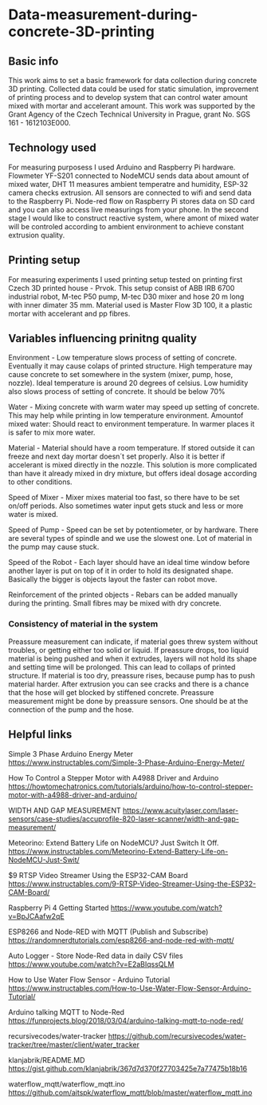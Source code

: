 # Data-measurement-during-concrete-3D-printing
## Basic info
This work aims to set a basic framework for data collection during concrete 3D printing. Collected data could be used for static simulation, improvement of printing process and to develop system that can control water amount mixed with mortar and accelerant amount. This work was supported by the Grant Agency of the Czech Technical University in Prague, grant No. SGS 161 - 1612103E000.
## Technology used
For measuring purposess I used Arduino and Raspberry Pi hardware. Flowmeter YF-S201 connected to NodeMCU sends data about amount of mixed water, DHT 11 measures ambient temperatre and humidity, ESP-32 camera checks extrusion. All sensors are connected to wifi and send data to the Raspberry Pi. Node-red flow on Raspberry Pi stores data on SD card and you can also access live measurings from your phone. In the second stage I would like to construct reactive system, where amont of mixed water will be controled according to ambient environment to achieve constant extrusion quality.
## Printing setup
For measuring experiments I used printing setup tested on printing first Czech 3D printed house - Prvok. This setup consist of ABB IRB 6700 industrial robot, M-tec P50 pump, M-tec D30 mixer and hose 20 m long with inner dimater 35 mm. Material used is Master Flow 3D 100, it a plastic mortar with accelerant and pp fibres.

## Variables influencing prinitng quality
Environment - Low temperature slows process of setting of concrete. Eventually it may cause colaps of printed structure. High temperature may cause concrete to set somewhere in the system (mixer, pump, hose, nozzle). Ideal temperature is around 20 degrees of celsius. Low humidity also slows process of setting of concrete. It should be below 70%

Water - Mixing concrete with warm water may speed up setting of concrete. This may help while printing in low temperature environment.
Amountof mixed water: Should react to environment temperature. In warmer places it is safer to mix more water.

Material - Material should have a room temperature. If stored outside it can freeze and next day mortar doesn´t set properly. Also it is better if accelerant is mixed directly in the nozzle. This solution is more complicated than have it already mixed in dry mixture, but offers ideal dosage according to other conditions.

Speed of Mixer - Mixer mixes material too fast, so there have to be set on/off periods. Also sometimes water input gets stuck and less or more water is mixed.

Speed of Pump - Speed can be set by potentiometer, or by hardware. There are several types of spindle and we use the slowest one. Lot of material in the pump may cause stuck.

Speed of the Robot - Each layer should have an ideal time window before another layer is put on top of it in order to hold its designated shape. Basically the bigger is objects layout the faster can robot move.

Reinforcement of the printed objects - Rebars can be added manually during the printing. Small fibres may be mixed with dry concrete.




### Consistency of material in the system
Preassure measurement can indicate, if material goes threw system without troubles, or getting either too solid or liquid. If preassure drops, too liquid material is being pushed and when it extrudes, layers will not hold its shape and setting time will be prolonged. This can lead to collaps of printed structure. If material is too dry, preassure rises, because pump has to push material harder. After extrusion you can see cracks and there is a chance that the hose will get blocked by stiffened concrete. Preassure measurement might be done by preassure sensors. One should be at the connection of the pump and the hose.




## Helpful links
Simple 3 Phase Arduino Energy Meter
https://www.instructables.com/Simple-3-Phase-Arduino-Energy-Meter/

How To Control a Stepper Motor with A4988 Driver and Arduino
https://howtomechatronics.com/tutorials/arduino/how-to-control-stepper-motor-with-a4988-driver-and-arduino/

WIDTH AND GAP MEASUREMENT
https://www.acuitylaser.com/laser-sensors/case-studies/accuprofile-820-laser-scanner/width-and-gap-measurement/

Meteorino: Extend Battery Life on NodeMCU? Just Switch It Off.
https://www.instructables.com/Meteorino-Extend-Battery-Life-on-NodeMCU-Just-Swit/

$9 RTSP Video Streamer Using the ESP32-CAM Board
https://www.instructables.com/9-RTSP-Video-Streamer-Using-the-ESP32-CAM-Board/

Raspberry Pi 4 Getting Started
https://www.youtube.com/watch?v=BpJCAafw2qE

ESP8266 and Node-RED with MQTT (Publish and Subscribe)
https://randomnerdtutorials.com/esp8266-and-node-red-with-mqtt/

Auto Logger - Store Node-Red data in daily CSV files
https://www.youtube.com/watch?v=E2aBIqssQLM

How to Use Water Flow Sensor - Arduino Tutorial
https://www.instructables.com/How-to-Use-Water-Flow-Sensor-Arduino-Tutorial/

Arduino talking MQTT to Node-Red
https://funprojects.blog/2018/03/04/arduino-talking-mqtt-to-node-red/

recursivecodes/water-tracker
https://github.com/recursivecodes/water-tracker/tree/master/client/water_tracker

klanjabrik/README.MD
https://gist.github.com/klanjabrik/367d7d370f27703425e7a77475b18b16

waterflow_mqtt/waterflow_mqtt.ino
https://github.com/aitspk/waterflow_mqtt/blob/master/waterflow_mqtt.ino
